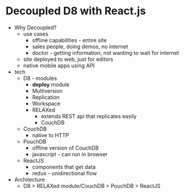 # Decoupled D8 with React.js
* Why Decoupled?
  * use cases
    * offline capabilities - entire site
    * sales people, doing demos, no internet
    * doctor - getting information, not wanting to wait for internet
  * site deployed to web, just for editors
  * native mobile apps using API
* tech
  * D8 - modules
    * **deploy** module
    * Multiversion
    * Replication
    * Workspace
    * RELAXed
      * extends REST api that replicates easily
      * CouchDB
  * CouchDB
    * native to HTTP
  * PouchDB
    * offline version of CouchDB
    * javascript - can run in browser
  * ReactJS
    * components that get data
    * redux - unidirectional flow
* Architecture
  * D8 > RELAXed module/CouchDB > PouchDB > ReactJS
